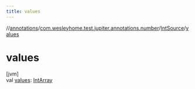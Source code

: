 ```yaml
---
title: values
---
```

//[annotations](../../../index.html)/[com.wesleyhome.test.jupiter.annotations.number](../index.html)/[IntSource](index.html)/[values](values.html)



# values



[jvm]\
val [values](values.html): [IntArray](https://kotlinlang.org/api/latest/jvm/stdlib/kotlin/-int-array/index.html)




